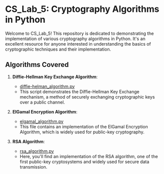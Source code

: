 # CS_Lab_5: Cryptography Algorithms in Python

Welcome to CS_Lab_5! This repository is dedicated to demonstrating the implementation of various cryptography algorithms in Python. It's an excellent resource for anyone interested in understanding the basics of cryptographic techniques and their implementation.

## Algorithms Covered

1. **Diffie-Hellman Key Exchange Algorithm**: 
   - [diffie-helman_algorithm.py](https://github.com/Ricigeroi/CS_Lab_5/blob/master/diffie-helman_algorithm.py)
   - This script demonstrates the Diffie-Hellman Key Exchange mechanism, a method of securely exchanging cryptographic keys over a public channel.

2. **ElGamal Encryption Algorithm**: 
   - [elgamal_algorithm.py](https://github.com/Ricigeroi/CS_Lab_5/blob/master/elgamal_algorithm.py)
   - This file contains an implementation of the ElGamal Encryption Algorithm, which is widely used for public-key cryptography.

3. **RSA Algorithm**: 
   - [rsa_algorithm.py](https://github.com/Ricigeroi/CS_Lab_5/blob/master/rsa_algorithm.py)
   - Here, you'll find an implementation of the RSA algorithm, one of the first public-key cryptosystems and widely used for secure data transmission.
